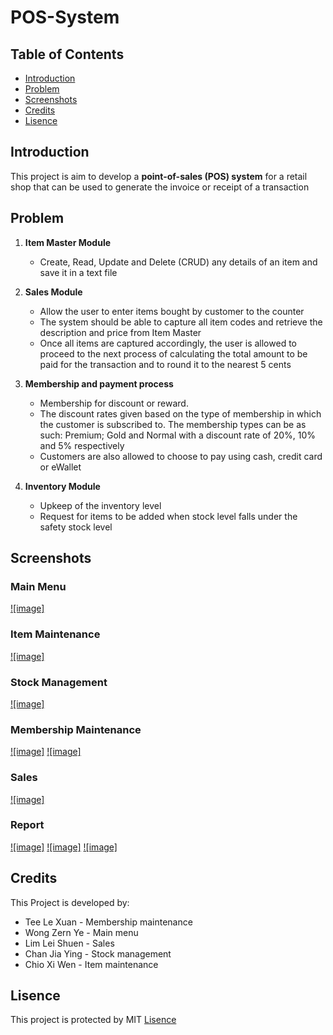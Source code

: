 # POS-System

## Table of Contents
- [Introduction](#Introduction)
- [Problem](#Problem)
- [Screenshots](#Screenshots)
- [Credits](#Credits)
- [Lisence](#Lisence)

## Introduction
This project is aim to develop a **point-of-sales (POS) system** for a retail shop that can be used to generate the invoice or receipt of a transaction

## Problem
1.	**Item Master Module**
    - Create, Read, Update and Delete (CRUD) any details of an item and save it in a text file
     
2. **Sales Module**
   - Allow the user to enter items bought by customer to the counter
   - The system should be able to capture all item codes and retrieve the description and price from Item Master
   - Once all items are captured accordingly, the user is allowed to proceed to the next process of calculating the total amount to be paid for the transaction and to round it to the nearest 5 cents
     
3. **Membership and payment process**
    - Membership for discount or reward.
    - The discount rates given based on the type of membership in which the customer is subscribed to. The membership types can be as such: Premium; Gold and Normal with a discount rate of 20%, 10% and 5% respectively
    - Customers are also allowed to choose to pay using cash, credit card or eWallet

4. **Inventory Module**
    - Upkeep of the inventory level
    - Request for items to be added when stock level falls under the safety stock level
      
## Screenshots
### Main Menu
[![image]](https://github.com/user-attachments/assets/ce99f139-cf7a-41e5-89bc-e99486a62159)

### Item Maintenance 
[![image]](https://github.com/user-attachments/assets/ed83d7aa-e5b2-45c1-a957-6fa6e04adcf6)

### Stock Management 
[![image]](https://github.com/user-attachments/assets/527982c3-dfa6-4b6d-b5e0-77639ef963da)

### Membership Maintenance 
[![image]](https://github.com/user-attachments/assets/6a726564-0a68-4271-9cb8-4869e21c0623)
[![image]](https://github.com/user-attachments/assets/5ae0a724-df2e-44e8-8b4c-27a25c6ffc59)

### Sales
[![image]](https://github.com/user-attachments/assets/bdc8b9d4-15f5-4908-b84d-d3592568d94b)

### Report
[![image]](https://github.com/user-attachments/assets/0133e9d2-8048-4f2a-8350-100aae94b8ab)
[![image]](https://github.com/user-attachments/assets/c2288381-b397-4f1f-9a48-4d315f0f3b7f)
[![image]](https://github.com/user-attachments/assets/7c365a5f-b070-4ae8-b14c-f601055ecee9)

## Credits
This Project is developed by:
- Tee Le Xuan - Membership maintenance
- Wong Zern Ye - Main menu
- Lim Lei Shuen - Sales
- Chan Jia Ying - Stock management
- Chio Xi Wen - Item maintenance

## Lisence
This project is protected by MIT [Lisence](LICENSE)
